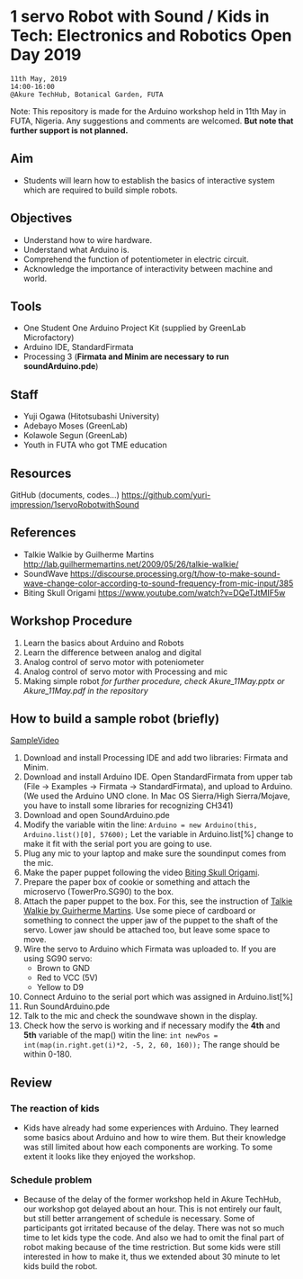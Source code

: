 # 1 servo Robot with Sound / Kids in Tech: Electronics and Robotics Open Day 2019

	11th May, 2019
	14:00-16:00
	@Akure TechHub, Botanical Garden, FUTA


Note: This repository is made for the Arduino workshop held in 11th May in FUTA, Nigeria.  Any suggestions and comments are welcomed. **But note that further support is not planned.**

## Aim
- Students will learn how to establish the basics of interactive system which are required to build simple robots.

## Objectives
- Understand how to wire hardware.
- Understand what Arduino is.
- Comprehend the function of potentiometer in electric circuit.
- Acknowledge the importance of interactivity between machine and world.

## Tools
- One Student One Arduino Project Kit (supplied by GreenLab Microfactory)
- Arduino IDE,  StandardFirmata
- Processing 3 (**Firmata and Minim are necessary to run soundArduino.pde**)

## Staff
- Yuji Ogawa (Hitotsubashi University)
- Adebayo Moses (GreenLab)
- Kolawole Segun (GreenLab)
- Youth in FUTA who got TME education

## Resources
GitHub (documents, codes…) 
https://github.com/yuri-impression/1servoRobotwithSound

## References
- Talkie Walkie by Guilherme Martins http://lab.guilhermemartins.net/2009/05/26/talkie-walkie/
- SoundWave https://discourse.processing.org/t/how-to-make-sound-wave-change-color-according-to-sound-frequency-from-mic-input/385
- Biting Skull Origami https://www.youtube.com/watch?v=DQeTJtMIF5w

## Workshop Procedure
1. Learn the basics about Arduino and Robots  
2. Learn the difference between analog and digital 
3. Analog control of servo motor with poteniometer 
4. Analog control of servo motor with Processing and mic
5. Making simple robot
*for further procedure, check Akure_11May.pptx or Akure_11May.pdf in the repository*

## How to build a sample robot (briefly)
[SampleVideo](https://github.com/yuri-impression/1servoRobotwithSound/blob/master/TestVideo.mp4) 
1. Download and install Processing IDE and add two libraries: Firmata and Minim. 
2. Download and install Arduino IDE. Open StandardFirmata from upper tab (File -> Examples -> Firmata -> StandardFirmata), and upload to Arduino. (We used the Arduino UNO clone. In Mac OS Sierra/High Sierra/Mojave, you have to install some libraries for recognizing CH341)
3. Download and open SoundArduino.pde
4. Modify the variable witin the line: ```Arduino = new Arduino(this, Arduino.list()[0], 57600);```
Let the variable in Arduino.list[%] change to make it fit with the serial port you are going to use.
5. Plug any mic to your laptop and make sure the soundinput comes from the mic.
6. Make the paper puppet following the video [Biting Skull Origami](https://www.youtube.com/watch?v=DQeTJtMIF5w).
7. Prepare the paper box of cookie or something and attach the microservo (TowerPro.SG90) to the box. 
8. Attach the paper puppet to the box. For this, see the instruction of [Talkie Walkie by Guirherme Martins](http://lab.guilhermemartins.net/2009/05/26/talkie-walkie/). Use some piece of cardboard or something to connect the upper jaw of the puppet to the shaft of the servo. Lower jaw should be attached too, but leave some space to move.
9. Wire the servo to Arduino which Firmata was uploaded to. 
If you are using SG90 servo:
	- Brown to GND
	- Red to VCC (5V)
	- Yellow to D9
10. Connect Arduino to the serial port which was assigned in Arduino.list[%]
11. Run SoundArduino.pde
12. Talk to the mic and check the soundwave shown in the display.
13. Check how the servo is working and if necessary modify the **4th** and **5th** variable of the map() witin the line: ```int newPos = int(map(in.right.get(i)*2, -5, 2, 60, 160));```
The range should be within 0-180.


## Review
### The reaction of kids
- Kids have already had some experiences with Arduino. They learned some basics about Arduino and how to wire them. But their knowledge was still limited about how each components are working. To some extent it looks like they enjoyed the workshop.
### Schedule problem
- Because of the delay of the former workshop held in Akure TechHub, our workshop got delayed about an hour. This is not entirely our fault, but still better arrangement of schedule is necessary. Some of participants got irritated because of the delay. There was not so much time to let kids type the code. And also we had to omit the final part of robot making because of the time restriction. But some kids were still interested in how to make it, thus we extended about 30 minute to let kids build the robot.
